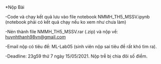 *Nộp Bài

-Code và chạy kết quả lưu vào file notebook NMMH_TH5_MSSV.ipynb (notebook phải có kết quả chạy nếu ko xem như chưa làm)

-Nén thành file NMMH_TH5_MSSV.rar (.zip) và nộp về: huynhthanh98vn@gmail.com

-Email nộp có tiêu đề: ML-Lab05 (sinh viên nộp sai tiêu đề rất khó tìm ra).

-Deadline: 23g59 thứ 7 ngày 15/05/2021. Nộp trễ bị chia đôi số điểm.

